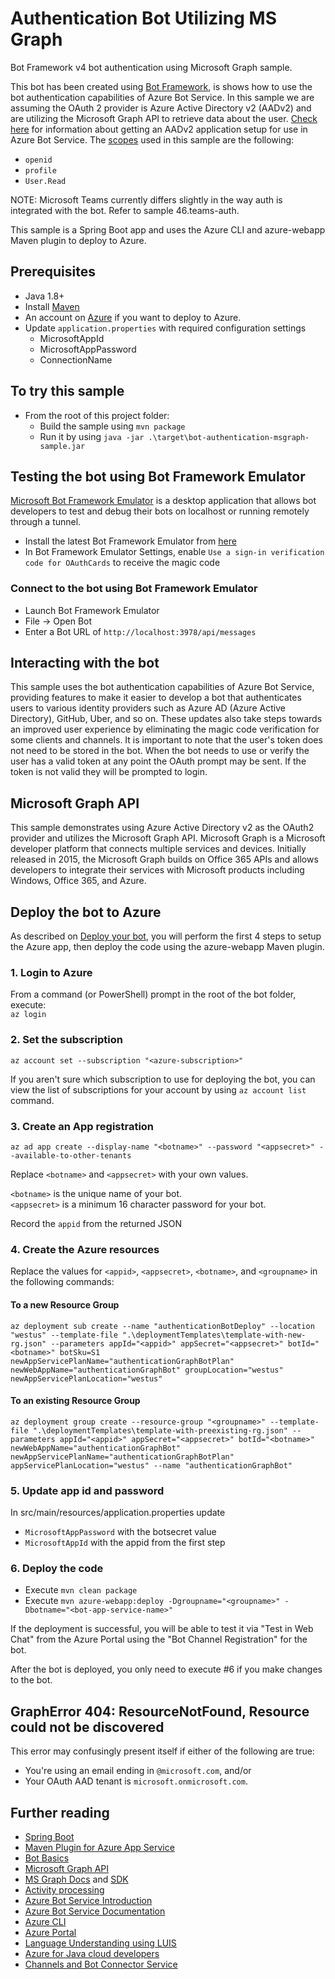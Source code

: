 # Authentication Bot Utilizing MS Graph

Bot Framework v4 bot authentication using Microsoft Graph sample.

This bot has been created using [Bot Framework](https://dev.botframework.com), is shows how to use the bot authentication capabilities of Azure Bot Service. In this sample we are assuming the OAuth 2 provider is Azure Active Directory v2 (AADv2) and are utilizing the Microsoft Graph API to retrieve data about the user. [Check here](https://docs.microsoft.com/en-us/azure/bot-service/bot-builder-authentication?view=azure-bot-service-4.0&tabs=csharp) for information about getting an AADv2
application setup for use in Azure Bot Service. The [scopes](https://developer.microsoft.com/en-us/graph/docs/concepts/permissions_reference) used in this sample are the following:

- `openid`
- `profile`
- `User.Read`

NOTE: Microsoft Teams currently differs slightly in the way auth is integrated with the bot. Refer to sample 46.teams-auth.

This sample is a Spring Boot app and uses the Azure CLI and azure-webapp Maven plugin to deploy to Azure.

## Prerequisites

- Java 1.8+
- Install [Maven](https://maven.apache.org/)
- An account on [Azure](https://azure.microsoft.com) if you want to deploy to Azure. 
- Update `application.properties` with required configuration settings
  - MicrosoftAppId 
  - MicrosoftAppPassword
  - ConnectionName

## To try this sample
- From the root of this project folder:
  - Build the sample using `mvn package`
  - Run it by using `java -jar .\target\bot-authentication-msgraph-sample.jar`

## Testing the bot using Bot Framework Emulator

[Microsoft Bot Framework Emulator](https://github.com/microsoft/botframework-emulator) is a desktop application that allows bot developers to test and debug their bots on localhost or running remotely through a tunnel.

- Install the latest Bot Framework Emulator from [here](https://github.com/Microsoft/BotFramework-Emulator/releases)
- In Bot Framework Emulator Settings, enable `Use a sign-in verification code for OAuthCards` to receive the magic code

### Connect to the bot using Bot Framework Emulator

- Launch Bot Framework Emulator
- File -> Open Bot
- Enter a Bot URL of `http://localhost:3978/api/messages`

## Interacting with the bot

This sample uses the bot authentication capabilities of Azure Bot Service, providing features to make it easier to develop a bot that
authenticates users to various identity providers such as Azure AD (Azure Active Directory), GitHub, Uber, and so on. These updates also
take steps towards an improved user experience by eliminating the magic code verification for some clients and channels.
It is important to note that the user's token does not need to be stored in the bot. When the bot needs to use or verify the user has a valid token at any point the OAuth prompt may be sent. If the token is not valid they will be prompted to login.

## Microsoft Graph API

This sample demonstrates using Azure Active Directory v2 as the OAuth2 provider and utilizes the Microsoft Graph API.
Microsoft Graph is a Microsoft developer platform that connects multiple services and devices. Initially released in 2015,
the Microsoft Graph builds on Office 365 APIs and allows developers to integrate their services with Microsoft products including Windows, Office 365, and Azure.

## Deploy the bot to Azure

As described on [Deploy your bot](https://docs.microsoft.com/en-us/azure/bot-service/bot-builder-deploy-az-cli), you will perform the first 4 steps to setup the Azure app, then deploy the code using the azure-webapp Maven plugin.

### 1. Login to Azure
From a command (or PowerShell) prompt in the root of the bot folder, execute:  
`az login`
  
### 2. Set the subscription
`az account set --subscription "<azure-subscription>"`

If you aren't sure which subscription to use for deploying the bot, you can view the list of subscriptions for your account by using `az account list` command. 

### 3. Create an App registration
`az ad app create --display-name "<botname>" --password "<appsecret>" --available-to-other-tenants`

Replace `<botname>` and `<appsecret>` with your own values.

`<botname>` is the unique name of your bot.  
`<appsecret>` is a minimum 16 character password for your bot. 

Record the `appid` from the returned JSON

### 4. Create the Azure resources
Replace the values for `<appid>`, `<appsecret>`, `<botname>`, and `<groupname>` in the following commands:

#### To a new Resource Group
```
az deployment sub create --name "authenticationBotDeploy" --location "westus" --template-file ".\deploymentTemplates\template-with-new-rg.json" --parameters appId="<appid>" appSecret="<appsecret>" botId="<botname>" botSku=S1 newAppServicePlanName="authenticationGraphBotPlan" newWebAppName="authenticationGraphBot" groupLocation="westus" newAppServicePlanLocation="westus" 
```

#### To an existing Resource Group
```
az deployment group create --resource-group "<groupname>" --template-file ".\deploymentTemplates\template-with-preexisting-rg.json" --parameters appId="<appid>" appSecret="<appsecret>" botId="<botname>" newWebAppName="authenticationGraphBot" newAppServicePlanName="authenticationGraphBotPlan" appServicePlanLocation="westus" --name "authenticationGraphBot"
```

### 5. Update app id and password
In src/main/resources/application.properties update 
  - `MicrosoftAppPassword` with the botsecret value
  - `MicrosoftAppId` with the appid from the first step

### 6. Deploy the code
- Execute `mvn clean package` 
- Execute `mvn azure-webapp:deploy -Dgroupname="<groupname>" -Dbotname="<bot-app-service-name>"`

If the deployment is successful, you will be able to test it via "Test in Web Chat" from the Azure Portal using the "Bot Channel Registration" for the bot.

After the bot is deployed, you only need to execute #6 if you make changes to the bot.

## GraphError 404: ResourceNotFound, Resource could not be discovered

This error may confusingly present itself if either of the following are true:

- You're using an email ending in `@microsoft.com`, and/or
- Your OAuth AAD tenant is `microsoft.onmicrosoft.com`.

## Further reading

- [Spring Boot](https://spring.io/projects/spring-boot)
- [Maven Plugin for Azure App Service](https://github.com/microsoft/azure-maven-plugins/tree/develop/azure-webapp-maven-plugin)
- [Bot Basics](https://docs.microsoft.com/azure/bot-service/bot-builder-basics?view=azure-bot-service-4.0)
- [Microsoft Graph API](https://developer.microsoft.com/en-us/graph)
- [MS Graph Docs](https://developer.microsoft.com/en-us/graph/docs/concepts/overview) and [SDK](https://github.com/microsoftgraph/msgraph-sdk-java)
- [Activity processing](https://docs.microsoft.com/en-us/azure/bot-service/bot-builder-concept-activity-processing?view=azure-bot-service-4.0)
- [Azure Bot Service Introduction](https://docs.microsoft.com/azure/bot-service/bot-service-overview-introduction?view=azure-bot-service-4.0)
- [Azure Bot Service Documentation](https://docs.microsoft.com/azure/bot-service/?view=azure-bot-service-4.0)
- [Azure CLI](https://docs.microsoft.com/cli/azure/?view=azure-cli-latest)
- [Azure Portal](https://portal.azure.com)
- [Language Understanding using LUIS](https://docs.microsoft.com/en-us/azure/cognitive-services/luis/)
- [Azure for Java cloud developers](https://docs.microsoft.com/en-us/azure/java/?view=azure-java-stable)
- [Channels and Bot Connector Service](https://docs.microsoft.com/en-us/azure/bot-service/bot-concepts?view=azure-bot-service-4.0)
